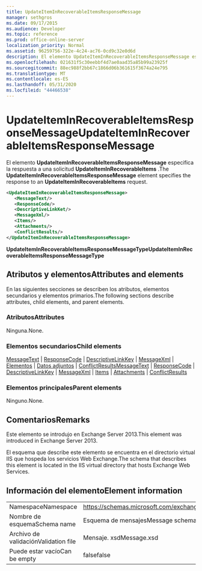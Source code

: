 ```yaml
---
title: UpdateItemInRecoverableItemsResponseMessage
manager: sethgros
ms.date: 09/17/2015
ms.audience: Developer
ms.topic: reference
ms.prod: office-online-server
localization_priority: Normal
ms.assetid: 96259756-322e-4c24-ac76-0cd9c32e0d6d
description: El elemento UpdateItemInRecoverableItemsResponseMessage especifica la respuesta a una solicitud UpdateItemInRecoverableItems.
ms.openlocfilehash: 021631f5c30eebbf4d7ae0aad35a85b99a23925f
ms.sourcegitcommit: 88ec988f2bb67c1866d06b361615f3674a24e795
ms.translationtype: MT
ms.contentlocale: es-ES
ms.lasthandoff: 05/31/2020
ms.locfileid: "44466538"
---
```

# <a name="updateiteminrecoverableitemsresponsemessage"></a><span data-ttu-id="193d4-103">UpdateItemInRecoverableItemsResponseMessage</span><span class="sxs-lookup"><span data-stu-id="193d4-103">UpdateItemInRecoverableItemsResponseMessage</span></span>

<span data-ttu-id="193d4-104">El elemento **UpdateItemInRecoverableItemsResponseMessage** especifica la respuesta a una solicitud **UpdateItemInRecoverableItems** .</span><span class="sxs-lookup"><span data-stu-id="193d4-104">The **UpdateItemInRecoverableItemsResponseMessage** element specifies the response to an **UpdateItemInRecoverableItems** request.</span></span> 
  
```XML
<UpdateItemInRecoverableItemsResponseMessage>
   <MessageText/>
   <ResponseCode/>
   <DescriptiveLinkKet/>
   <MessageXml/>
   <Items/>
   <Attachments/>
   <ConflictResults/>
</UpdateItemInRecoverableItemsResponseMessage>
```

 <span data-ttu-id="193d4-105">**UpdateItemInRecoverableItemsResponseMessageType**</span><span class="sxs-lookup"><span data-stu-id="193d4-105">**UpdateItemInRecoverableItemsResponseMessageType**</span></span>
## <a name="attributes-and-elements"></a><span data-ttu-id="193d4-106">Atributos y elementos</span><span class="sxs-lookup"><span data-stu-id="193d4-106">Attributes and elements</span></span>

<span data-ttu-id="193d4-107">En las siguientes secciones se describen los atributos, elementos secundarios y elementos primarios.</span><span class="sxs-lookup"><span data-stu-id="193d4-107">The following sections describe attributes, child elements, and parent elements.</span></span>
  
### <a name="attributes"></a><span data-ttu-id="193d4-108">Atributos</span><span class="sxs-lookup"><span data-stu-id="193d4-108">Attributes</span></span>

<span data-ttu-id="193d4-109">Ninguna.</span><span class="sxs-lookup"><span data-stu-id="193d4-109">None.</span></span>
  
### <a name="child-elements"></a><span data-ttu-id="193d4-110">Elementos secundarios</span><span class="sxs-lookup"><span data-stu-id="193d4-110">Child elements</span></span>

<span data-ttu-id="193d4-111">[MessageText](messagetext.md)  |  [ResponseCode](responsecode.md)  |  [DescriptiveLinkKey](descriptivelinkkey.md)  |  [MessageXml](messagexml.md)  |  [Elementos](items.md)  |  [Datos adjuntos](attachments-ex15websvcsotherref.md)  |  [ConflictResults](conflictresults.md)</span><span class="sxs-lookup"><span data-stu-id="193d4-111">[MessageText](messagetext.md) | [ResponseCode](responsecode.md) | [DescriptiveLinkKey](descriptivelinkkey.md) | [MessageXml](messagexml.md) | [Items](items.md) | [Attachments](attachments-ex15websvcsotherref.md) | [ConflictResults](conflictresults.md)</span></span>
  
### <a name="parent-elements"></a><span data-ttu-id="193d4-112">Elementos principales</span><span class="sxs-lookup"><span data-stu-id="193d4-112">Parent elements</span></span>

<span data-ttu-id="193d4-113">Ninguno.</span><span class="sxs-lookup"><span data-stu-id="193d4-113">None.</span></span>
  
## <a name="remarks"></a><span data-ttu-id="193d4-114">Comentarios</span><span class="sxs-lookup"><span data-stu-id="193d4-114">Remarks</span></span>

<span data-ttu-id="193d4-115">Este elemento se introdujo en Exchange Server 2013.</span><span class="sxs-lookup"><span data-stu-id="193d4-115">This element was introduced in Exchange Server 2013.</span></span>
  
<span data-ttu-id="193d4-116">El esquema que describe este elemento se encuentra en el directorio virtual IIS que hospeda los servicios Web Exchange.</span><span class="sxs-lookup"><span data-stu-id="193d4-116">The schema that describes this element is located in the IIS virtual directory that hosts Exchange Web Services.</span></span>
  
## <a name="element-information"></a><span data-ttu-id="193d4-117">Información del elemento</span><span class="sxs-lookup"><span data-stu-id="193d4-117">Element information</span></span>

|||
|:-----|:-----|
|<span data-ttu-id="193d4-118">Namespace</span><span class="sxs-lookup"><span data-stu-id="193d4-118">Namespace</span></span>  <br/> |https://schemas.microsoft.com/exchange/services/2006/message  <br/> |
|<span data-ttu-id="193d4-119">Nombre de esquema</span><span class="sxs-lookup"><span data-stu-id="193d4-119">Schema name</span></span>  <br/> |<span data-ttu-id="193d4-120">Esquema de mensajes</span><span class="sxs-lookup"><span data-stu-id="193d4-120">Message schema</span></span>  <br/> |
|<span data-ttu-id="193d4-121">Archivo de validación</span><span class="sxs-lookup"><span data-stu-id="193d4-121">Validation file</span></span>  <br/> |<span data-ttu-id="193d4-122">Mensaje. xsd</span><span class="sxs-lookup"><span data-stu-id="193d4-122">Message.xsd</span></span>  <br/> |
|<span data-ttu-id="193d4-123">Puede estar vacío</span><span class="sxs-lookup"><span data-stu-id="193d4-123">Can be empty</span></span>  <br/> |<span data-ttu-id="193d4-124">false</span><span class="sxs-lookup"><span data-stu-id="193d4-124">false</span></span>  <br/> |
   

